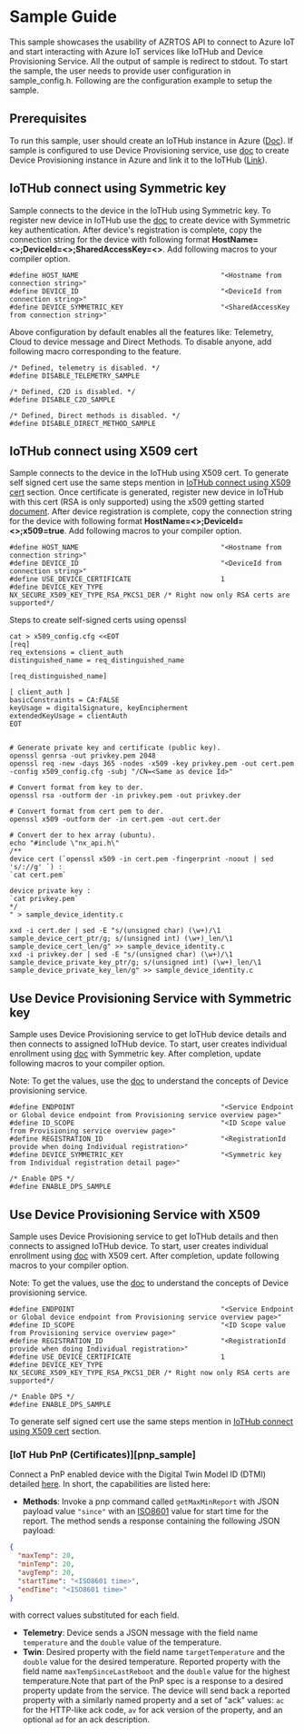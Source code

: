 # Sample Guide

This sample showcases the usability of AZRTOS API to connect to Azure IoT and start interacting with Azure IoT services like IoTHub and Device Provisioning Service. All the output of sample is redirect to stdout. To start the sample, the user needs to provide user configuration in sample_config.h. Following are the configuration example to setup the sample.

## Prerequisites
To run this sample, user should create an IoTHub instance in Azure ([Doc](https://docs.microsoft.com/en-us/azure/iot-hub/iot-hub-create-through-portal#create-an-iot-hub)). If sample is configured to use Device Provisioning service, use [doc](https://docs.microsoft.com/en-us/azure/iot-dps/quick-setup-auto-provision#create-a-new-iot-hub-device-provisioning-service) to create Device Provisioning instance in Azure and link it to the IoTHub ([Link](https://docs.microsoft.com/en-us/azure/iot-dps/quick-setup-auto-provision#link-the-iot-hub-and-your-device-provisioning-service)).

## IoTHub connect using Symmetric key

Sample connects to the device in the IoTHub using Symmetric key. To register new device in IoTHub use the [doc](https://docs.microsoft.com/en-us/azure/iot-hub/iot-hub-create-through-portal#register-a-new-device-in-the-iot-hub) to create device with Symmetric key authentication. After device's registration is complete, copy the connection string for the device with following format **HostName=<>;DeviceId=<>;SharedAccessKey=<>**. Add following macros to your compiler option.

```
#define HOST_NAME                                   "<Hostname from connection string>"
#define DEVICE_ID                                   "<DeviceId from connection string>"
#define DEVICE_SYMMETRIC_KEY                        "<SharedAccessKey from connection string>"
```
Above configuration by default enables all the features like: Telemetry, Cloud to device message and Direct Methods. To disable anyone, add following macro corresponding to the feature.

```
/* Defined, telemetry is disabled. */
#define DISABLE_TELEMETRY_SAMPLE

/* Defined, C2D is disabled. */
#define DISABLE_C2D_SAMPLE

/* Defined, Direct methods is disabled. */
#define DISABLE_DIRECT_METHOD_SAMPLE

```

## IoTHub connect using X509 cert

Sample connects to the device in the IoTHub using X509 cert. To generate self signed cert use the same steps mention in [IoTHub connect using X509 cert](#iothub-connect-using-x509-cert) section. Once certificate is generated, register new device in IoTHub with this cert (RSA is only supported) using the x509 getting started [document](https://docs.microsoft.com/en-us/azure/iot-hub/iot-hub-security-x509-get-started). After device registration is complete, copy the connection string for the device with following format **HostName=<>;DeviceId=<>;x509=true**. Add following macros to your compiler option.

```
#define HOST_NAME                                   "<Hostname from connection string>"
#define DEVICE_ID                                   "<DeviceId from connection string>"
#define USE_DEVICE_CERTIFICATE                      1
#define DEVICE_KEY_TYPE                             NX_SECURE_X509_KEY_TYPE_RSA_PKCS1_DER /* Right now only RSA certs are supported*/
```

Steps to create self-signed certs using openssl
```
cat > x509_config.cfg <<EOT
[req]
req_extensions = client_auth
distinguished_name = req_distinguished_name

[req_distinguished_name]

[ client_auth ]
basicConstraints = CA:FALSE
keyUsage = digitalSignature, keyEncipherment
extendedKeyUsage = clientAuth
EOT


# Generate private key and certificate (public key).
openssl genrsa -out privkey.pem 2048
openssl req -new -days 365 -nodes -x509 -key privkey.pem -out cert.pem -config x509_config.cfg -subj "/CN=<Same as device Id>"

# Convert format from key to der.
openssl rsa -outform der -in privkey.pem -out privkey.der 

# Convert format from cert pem to der.
openssl x509 -outform der -in cert.pem -out cert.der

# Convert der to hex array (ubuntu).
echo "#include \"nx_api.h\"
/**
device cert (`openssl x509 -in cert.pem -fingerprint -noout | sed 's/://g' `) :
`cat cert.pem`

device private key :
`cat privkey.pem`
*/
" > sample_device_identity.c

xxd -i cert.der | sed -E "s/(unsigned char) (\w+)/\1 sample_device_cert_ptr/g; s/(unsigned int) (\w+)_len/\1 sample_device_cert_len/g" >> sample_device_identity.c
xxd -i privkey.der | sed -E "s/(unsigned char) (\w+)/\1 sample_device_private_key_ptr/g; s/(unsigned int) (\w+)_len/\1 sample_device_private_key_len/g" >> sample_device_identity.c

```

## Use Device Provisioning Service with Symmetric key

Sample uses Device Provisioning service to get IoTHub device details and then connects to assigned IoTHub device. To start, user creates individual enrollment using [doc](https://docs.microsoft.com/en-us/azure/iot-dps/quick-create-simulated-device-symm-key#create-a-device-enrollment-entry-in-the-portal)  with Symmetric key. After completion, update following macros to your compiler option. 

Note: To get the values, use the [doc](https://docs.microsoft.com/en-us/azure/iot-dps/concepts-device) to understand the concepts of Device provisioning service.

```
#define ENDPOINT                                    "<Service Endpoint or Global device endpoint from Provisioning service overview page>"
#define ID_SCOPE                                    "<ID Scope value from Provisioning service overview page>"
#define REGISTRATION_ID                             "<RegistrationId provide when doing Individual registration>"
#define DEVICE_SYMMETRIC_KEY                        "<Symmetric key from Individual registration detail page>"

/* Enable DPS */
#define ENABLE_DPS_SAMPLE
```

## Use Device Provisioning Service with X509

Sample uses Device Provisioning service to get IoTHub details and then connects to assigned IoTHub device. To start, user creates individual enrollment using [doc](https://docs.microsoft.com/en-us/azure/iot-dps/quick-create-simulated-device-x509#create-a-device-enrollment-entry-in-the-portal) with X509 cert. After completion, update following macros to your compiler option. 

Note: To get the values, use the [doc](https://docs.microsoft.com/en-us/azure/iot-dps/concepts-device) to understand the concepts of Device provisioning service.

```
#define ENDPOINT                                    "<Service Endpoint or Global device endpoint from Provisioning service overview page>"
#define ID_SCOPE                                    "<ID Scope value from Provisioning service overview page>"
#define REGISTRATION_ID                             "<RegistrationId provide when doing Individual registration>"
#define USE_DEVICE_CERTIFICATE                      1
#define DEVICE_KEY_TYPE                             NX_SECURE_X509_KEY_TYPE_RSA_PKCS1_DER /* Right now only RSA certs are supported*/

/* Enable DPS */
#define ENABLE_DPS_SAMPLE
```
To generate self signed cert use the same steps mention in [IoTHub connect using X509 cert](#iothub-connect-using-x509-cert) section.

### [IoT Hub PnP (Certificates)][pnp_sample]
Connect a PnP enabled device with the Digital Twin Model ID (DTMI) detailed [here](https://github.com/Azure/opendigitaltwins-dtdl/blob/master/DTDL/v2/samples/Thermostat.json).
In short, the capabilities are listed here:
- **Methods**: Invoke a pnp command called `getMaxMinReport` with JSON payload value `"since"` with an [ISO8601](https://en.wikipedia.org/wiki/ISO_8601) value for start time for the report. The method sends a response containing the following JSON payload:  
```json
{
  "maxTemp": 20,
  "minTemp": 20,
  "avgTemp": 20,
  "startTime": "<ISO8601 time>",
  "endTime": "<ISO8601 time>"
}
```
with correct values substituted for each field.
- **Telemetry**: Device sends a JSON message with the field name `temperature` and the `double` value of the temperature.
- **Twin**: Desired property with the field name `targetTemperature` and the `double` value for the desired temperature. Reported property with the field name `maxTempSinceLastReboot` and the `double` value for the highest temperature.Note that part of the PnP spec is a response to a desired property update from the service. The device will send back a reported property with a similarly named property and a set of "ack" values: `ac` for the HTTP-like ack code, `av` for ack version of the property, and an optional `ad` for an ack description.